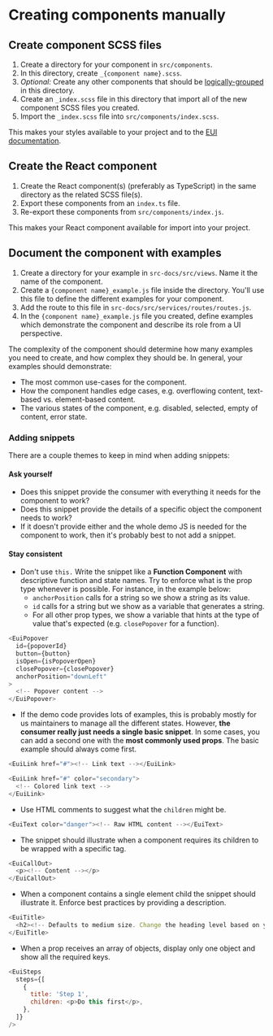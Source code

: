 # Creating components manually

## Create component SCSS files

1. Create a directory for your component in `src/components`.
2. In this directory, create `_{component name}.scss`.
3. _Optional:_ Create any other components that should be [logically-grouped][docs-logical-group] in this directory.
4. Create an `_index.scss` file in this directory that import all of the new component SCSS files you created.
5. Import the `_index.scss` file into `src/components/index.scss`.

This makes your styles available to your project and to the [EUI documentation][docs].

## Create the React component

1. Create the React component(s) (preferably as TypeScript) in the same directory as the related SCSS file(s).
2. Export these components from an `index.ts` file.
3. Re-export these components from `src/components/index.js`.

This makes your React component available for import into your project.

## Document the component with examples

1. Create a directory for your example in `src-docs/src/views`. Name it the name of the component.
2. Create a `{component name}_example.js` file inside the directory. You'll use this file to define the different examples for your component.
3. Add the route to this file in `src-docs/src/services/routes/routes.js`.
4. In the `{component name}_example.js` file you created, define examples which demonstrate the component and describe its role from a UI perspective.

The complexity of the component should determine how many examples you need to create, and how complex they should be. In general, your examples should demonstrate:

* The most common use-cases for the component.
* How the component handles edge cases, e.g. overflowing content, text-based vs. element-based content.
* The various states of the component, e.g. disabled, selected, empty of content, error state.

### Adding snippets
There are a couple themes to keep in mind when adding snippets:

#### Ask yourself
- Does this snippet provide the consumer with everything it needs for the component to work?
- Does this snippet provide the details of a specific object the component needs to work?
- If it doesn't provide either and the whole demo JS is needed for the component to work, then it's probably best to not add a snippet.

#### Stay consistent
- Don't use `this.` Write the snippet like a **Function Component** with descriptive function and state names. Try to enforce what is the prop type whenever is possible. For instance, in the example below:
  * `anchorPosition` calls for a string so we show a string as its value. 
  * `id` calls for a string but we show as a variable that generates a string.
  * For all other prop types, we show a variable that hints at the type of value that's expected (e.g. `closePopover` for a function).

``` js
<EuiPopover
  id={popoverId}
  button={button}
  isOpen={isPopoverOpen}
  closePopover={closePopover}
  anchorPosition="downLeft"
>
  <!-- Popover content -->
</EuiPopover>
```

- If the demo code provides lots of examples, this is probably mostly for us maintainers to manage all the different states. However, **the consumer really just needs a single basic snippet**. In some cases, you can add a second one with the **most commonly used props**. The basic example should always come first.

```js
<EuiLink href="#"><!-- Link text --></EuiLink>
```

```js
<EuiLink href="#" color="secondary">
  <!-- Colored link text -->
</EuiLink>
```


- Use HTML comments to suggest what the `children` might be.

``` js
<EuiText color="danger"><!-- Raw HTML content --></EuiText>
```

- The snippet should illustrate when a component requires its children to be wrapped with a specific tag.

``` js
<EuiCallOut>
  <p><!-- Content --></p>
</EuiCallOut>
```

- When a component contains a single element child the snippet should illustrate it. Enforce best practices by providing a description.

``` js
<EuiTitle>
  <h2><!-- Defaults to medium size. Change the heading level based on your context. --></h2> 
</EuiTitle>
```

- When a prop receives an array of objects, display only one object and show all the required keys.

``` js
<EuiSteps
  steps={[
    {
      title: 'Step 1',
      children: <p>Do this first</p>,
    },
  ]}
/>
```

[docs]: https://elastic.github.io/eui/
[docs-logical-group]: creating-components.md#logically-grouped-components
